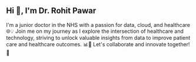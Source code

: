 ## Hi 👋, I'm Dr. Rohit Pawar

I'm a junior doctor in the NHS with a passion for data, cloud, and healthcare 🌐💡 Join me on my journey as I explore the intersection of healthcare and technology, striving to unlock valuable insights from data to improve patient care and healthcare outcomes. 📊🏥 Let's collaborate and innovate together! 🚀




<!--
**drrohitpawar/drrohitpawar** is a ✨ _special_ ✨ repository because its `README.md` (this file) appears on your GitHub profile.

Here are some ideas to get you started:

- 🔭 I’m currently working on ...
- 🌱 I’m currently learning ...
- 👯 I’m looking to collaborate on ...
- 🤔 I’m looking for help with ...
- 💬 Ask me about ...
- 📫 How to reach me: ...
- 😄 Pronouns: ...
- ⚡ Fun fact: ...
-->
